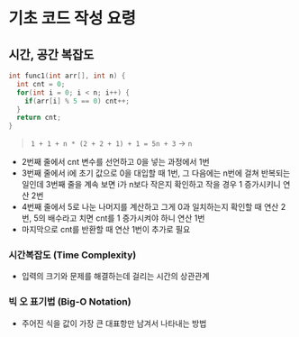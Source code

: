 # 기초 코드 작성 요령

## 시간, 공간 복잡도

```c++
int func1(int arr[], int n) {
  int cnt = 0;
  for(int i = 0; i < n; i++) {
    if(arr[i] % 5 == 0) cnt++;
  }
  return cnt;
}
```

> `1 + 1 + n * (2 + 2 + 1) + 1 = 5n + 3` → `n`

- 2번째 줄에서 cnt 변수를 선언하고 0을 넣는 과정에서 1번
- 3번째 줄에서 i에 초기 값으로 0을 대입할 때 1번, 그 다음에는 n번에 걸쳐 반복되는 일인데 3번째 줄을 계속 보면 i가 n보다 작은지 확인하고 작을 경우 1 증가시키니 연산 2번
- 4번째 줄에서 5로 나눈 나머지를 계산하고 그게 0과 일치하는지 확인할 때 연산 2번, 5의 배수라고 치면 cnt를 1 증가시켜야 하니 연산 1번
- 마지막으로 cnt를 반환할 때 연산 1번이 추가로 필요

### 시간복잡도 (Time Complexity)

- 입력의 크기와 문제를 해결하는데 걸리는 시간의 상관관계

### 빅 오 표기법 (Big-O Notation)

- 주어진 식을 값이 가장 큰 대표항만 남겨서 나타내는 방법